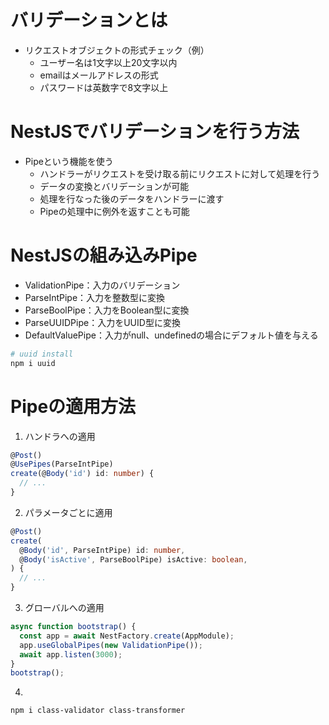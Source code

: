 # バリデーションとは

- リクエストオブジェクトの形式チェック（例）
  - ユーザー名は1文字以上20文字以内
  - emailはメールアドレスの形式
  - パスワードは英数字で8文字以上

# NestJSでバリデーションを行う方法

- Pipeという機能を使う
  - ハンドラーがリクエストを受け取る前にリクエストに対して処理を行う
  - データの変換とバリデーションが可能
  - 処理を行なった後のデータをハンドラーに渡す
  - Pipeの処理中に例外を返すことも可能

# NestJSの組み込みPipe

- ValidationPipe：入力のバリデーション
- ParseIntPipe：入力を整数型に変換
- ParseBoolPipe：入力をBoolean型に変換
- ParseUUIDPipe：入力をUUID型に変換
- DefaultValuePipe：入力がnull、undefinedの場合にデフォルト値を与える

```bash
# uuid install
npm i uuid
```

# Pipeの適用方法

1. ハンドラへの適用

```typescript
@Post()
@UsePipes(ParseIntPipe)
create(@Body('id') id: number) {
  // ...
}
```

2. パラメータごとに適用

```typescript
@Post()
create(
  @Body('id', ParseIntPipe) id: number,
  @Body('isActive', ParseBoolPipe) isActive: boolean,
) {
  // ...
}
```

3. グローバルへの適用

```typescript
async function bootstrap() {
  const app = await NestFactory.create(AppModule);
  app.useGlobalPipes(new ValidationPipe());
  await app.listen(3000);
}
bootstrap();
```

4. 
```bash
npm i class-validator class-transformer
```